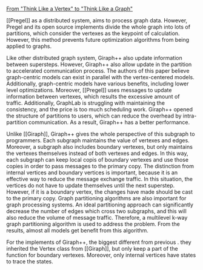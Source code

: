 [From "Think Like a Vertex" to "Think Like a Graph"](http://www.vldb.org/pvldb/vol7/p193-tian.pdf)

[[Pregel]] as a distributed system, aims to process graph data. However, Pregel and its open source implements divide the whole graph into lots of partitions, which consider the vertexes as the keypoint of calculation. However, this method prevents future optimization algorithms from being applied to graphs. 

Like other distributed graph system, Giraph++ also update information between supersteps. However, Giraph++ also allow update in the partition to accelerated communication process. The authors of this paper believe graph-centric models can exist in parallel with the vertex-centered models. Additionally, graph-centric models have various benefits, including lower level optimizations. Moreover, [[Pregel]] uses messages to update information between vertexes, which results the excessive amount of traffic. Additionally, GraphLab is struggling with maintaining the consistency, and the price is too much scheduling work. Giraph++ opened the structure of partitions to users, which can reduce the overhead by intra-partition communication. As a result, Giraph++ has a better performance.

Unlike [[Giraph]], Giraph++ gives the whole perspective of this subgraph to programmers. Each subgraph maintains the value of vertexes and edges. Moreover, a subgraph also includes boundary vertexes, but only maintains the vertexes themselves instead of both vertexes and edges. In this way, each subgraph can keep local copis of boundary vertexes and use those copies in order to pass messages to the primary copy. The distinction from internal vertices and boundary vertices is important, because it is an effective way to reduce the message exchange traffic. In this situation, the vertices do not have to update themselves until the next superstep. However, if it is a boundary vertex, the changes have made should be cast to the primary copy. Graph partitioning algorithms are also important for graph processing systems. An ideal partitioning approach can significantly decrease the number of edges which cross two subgraphs, and this will also reduce the volume of message traffic. Therefore, a multilevel k-way graph partitioning algorithm is used to address the problem. From the results, almost all models get benefit from this algorithm.

For the implements of Giraph++, the biggest different from previous  . they inherited the Vertex class from [[Giraph]], but only keep a part of the function for boundary vertexes. Moreover, only internal vertices have states to trace the states.
